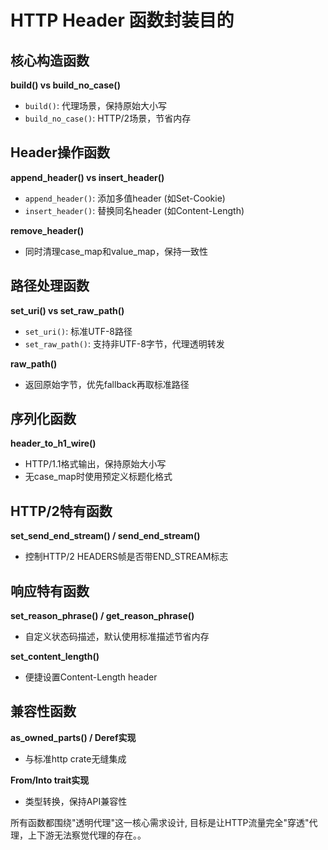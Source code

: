 # HTTP Header 函数封装目的

## 核心构造函数

**build() vs build_no_case()**
- `build()`: 代理场景，保持原始大小写
- `build_no_case()`: HTTP/2场景，节省内存

## Header操作函数

**append_header() vs insert_header()**
- `append_header()`: 添加多值header (如Set-Cookie)
- `insert_header()`: 替换同名header (如Content-Length)

**remove_header()**
- 同时清理case_map和value_map，保持一致性

## 路径处理函数

**set_uri() vs set_raw_path()**
- `set_uri()`: 标准UTF-8路径
- `set_raw_path()`: 支持非UTF-8字节，代理透明转发

**raw_path()**
- 返回原始字节，优先fallback再取标准路径

## 序列化函数

**header_to_h1_wire()**
- HTTP/1.1格式输出，保持原始大小写
- 无case_map时使用预定义标题化格式

## HTTP/2特有函数

**set_send_end_stream() / send_end_stream()**
- 控制HTTP/2 HEADERS帧是否带END_STREAM标志

## 响应特有函数

**set_reason_phrase() / get_reason_phrase()**
- 自定义状态码描述，默认使用标准描述节省内存

**set_content_length()**
- 便捷设置Content-Length header

## 兼容性函数

**as_owned_parts() / Deref实现**
- 与标准http crate无缝集成

**From/Into trait实现**
- 类型转换，保持API兼容性

所有函数都围绕"透明代理"这一核心需求设计, 目标是让HTTP流量完全"穿透"代理，上下游无法察觉代理的存在。。